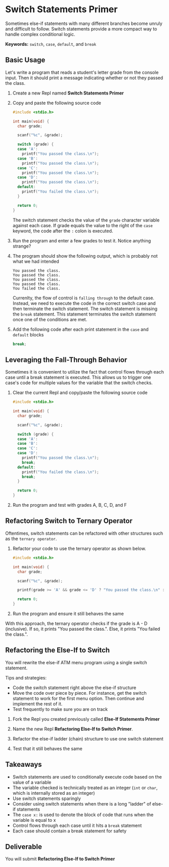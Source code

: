 # Switch Statements Primer
Sometimes else-if statements with many different branches become unruly and difficult to follow. Switch statements provide a more compact way to handle complex conditional logic.

**Keywords:** `switch`, `case`, `default`, and `break`

## Basic Usage
Let's write a program that reads a student's letter grade from the console input. Then it should print a message indicating whether or not they passed the class.

1. Create a new Repl named **Switch Statements Primer**

1. Copy and paste the following source code

    ```C
    #include <stdio.h>

    int main(void) {
      char grade;
    
      scanf("%c", &grade);
    
      switch (grade) {
      case 'A':
        printf("You passed the class.\n");
      case 'B':
        printf("You passed the class.\n");
      case 'C':
        printf("You passed the class.\n");
      case 'D':
        printf("You passed the class.\n");
      default:
        printf("You failed the class.\n");
      }
    
      return 0;
    }
    ```

    The switch statement checks the value of the `grade` character variable against each case. If grade equals the value to the right of the `case` keyword, the code after the `:` colon is executed.

1. Run the program and enter a few grades to test it. Notice anything strange?

1. The program should show the following output, which is probably not what we had intended

    ```
    You passed the class.
    You passed the class.
    You passed the class.
    You passed the class.
    You failed the class.
    ```

    Currenlty, the flow of control is `falling through` to the default case. Instead, we need to execute the code in the correct switch case and then terminate the switch statement. The switch statement is missing the `break` statement. This statement terminates the switch statement once one of the conditions are met.

1. Add the following code after each print statement in the `case` and `default` blocks

    ```C
    break;
    ```

## Leveraging the Fall-Through Behavior
Sometimes it is convenient to utilize the fact that control flows through each case until a break statement is executed. This allows us to trigger one case's code for multiple values for the variable that the switch checks.

1. Clear the current Repl and copy/paste the following source code

    ```C
    #include <stdio.h>

    int main(void) {
      char grade;
    
      scanf("%c", &grade);
    
      switch (grade) {
      case 'A':
      case 'B':
      case 'C':
      case 'D':
        printf("You passed the class.\n");
        break;
      default:
        printf("You failed the class.\n");
        break;
      }
    
      return 0;
    }
    ```

1. Run the program and test with grades A, B, C, D, and F

## Refactoring Switch to Ternary Operator

Oftentimes, switch statements can be refactored with other structures such as the `ternary operator`.

1. Refactor your code to use the ternary operator as shown below.

    ```C
    #include <stdio.h>
    
    int main(void) {
      char grade;
    
      scanf("%c", &grade);
    
      printf(grade >= 'A' && grade <= 'D' ? "You passed the class.\n" : "You failed the class.\n");
    
      return 0;
    }
    ```

1. Run the program and ensure it still behaves the same

With this approach, the ternary operator checks if the grade is A - D (inclusive). If so, it prints "You passed the class.". Else, it prints "You failed the class.".

## Refactoring the Else-If to Switch
You will rewrite the else-if ATM menu program using a single switch statement.

Tips and strategies:

- Code the switch statement right above the else-if structure
- Move the code over piece by piece. For instance, get the switch statement to work for the first menu option. Then continue and implement the rest of it.
- Test frequently to make sure you are on track

1. Fork the Repl you created previously called **Else-If Statements Primer**

1. Name the new Repl **Refactoring Else-If to Switch Primer**.

1. Refactor the else-if ladder (chain) structure to use one switch statement

1. Test that it still behaves the same

## Takeaways

- Switch statements are used to conditionally execute code based on the value of a variable
- The variable checked is technically treated as an integer (`int` or `char`, which is internally stored as an integer)
- Use switch statements sparingly
- Consider using switch statements when there is a long "ladder" of else-if statements
- The `case x:` is used to denote the block of code that runs when the variable is equal to x
- Control flows through each case until it hits a `break` statement
- Each case should contain a break statement for safety

## Deliverable

You will submit **Refactoring Else-If to Switch Primer**
